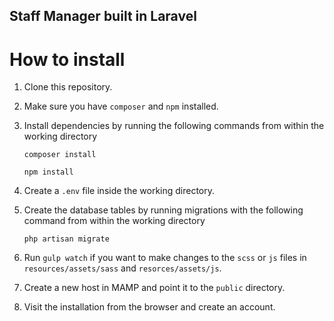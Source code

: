 ## Staff Manager built in Laravel

# How to install

1. Clone this repository.

2. Make sure you have `composer` and `npm` installed.

3. Install dependencies by running the following commands from within the working directory

	```
	composer install
	```

	```
	npm install
	```

4. Create a `.env` file inside the working directory.

5. Create the database tables by running migrations with the following command from within the working directory

	```
	php artisan migrate
	```

5. Run `gulp watch` if you want to make changes to the `scss` or `js` files in `resources/assets/sass` and `resorces/assets/js`.

6. Create a new host in MAMP and point it to the `public` directory.

7. Visit the installation from the browser and create an account.